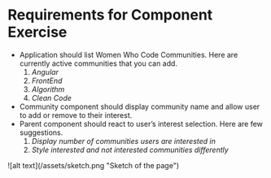# Requirements for Component Exercise
<ul>
  <li> 
    Application should list Women Who Code Communities. Here are currently active communities that you can add.
    <ol>
      <li><i>Angular</i></li>
      <li><i>	FrontEnd</i></li>
      <li><i>	Algorithm</i></li>
      <li><i>	Clean Code</i></li>
      </ol>
      
    
  </li>
  <li>
   Community component should display community name and allow user to add or remove to their interest. 
  </li>
  <li>
    Parent component should react to user’s interest selection. Here are few suggestions.
    <ol>
    <li><i>Display number of communities users are interested in</i></li>
    <li><i>	Style interested and not interested communities differently</i></li>
    </ol>
    


  </li>
 </ul>
![alt text](/assets/sketch.png "Sketch of the page")


